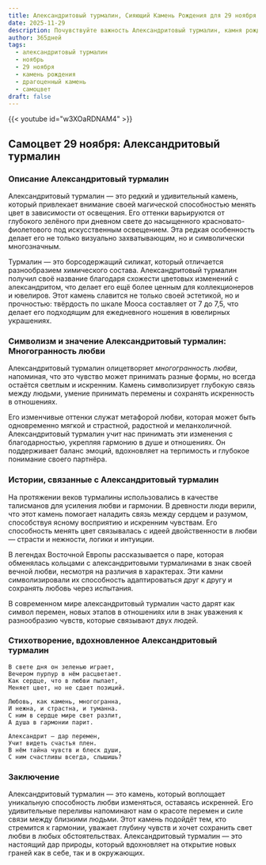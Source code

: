 ```yaml
---
title: Александритовый турмалин, Сияющий Камень Рождения для 29 ноября
date: 2025-11-29
description: Почувствуйте важность Александритовый турмалин, камня рождения 29 ноября, который символизирует Многогранность любви. Пусть его красота и значение осветят ваш день.
author: 365дней
tags:
  - александритовый турмалин
  - ноябрь
  - 29 ноября
  - камень рождения
  - драгоценный камень
  - самоцвет
draft: false
---
```


{{< youtube id="w3XOaRDNAM4" >}}

## Самоцвет 29 ноября: Александритовый турмалин

### Описание Александритовый турмалин

Александритовый турмалин — это редкий и удивительный камень, который привлекает внимание своей магической способностью менять цвет в зависимости от освещения. Его оттенки варьируются от глубокого зелёного при дневном свете до насыщенного красновато-фиолетового под искусственным освещением. Эта редкая особенность делает его не только визуально захватывающим, но и символически многозначным.

Турмалин — это борсодержащий силикат, который отличается разнообразием химического состава. Александритовый турмалин получил своё название благодаря схожести цветовых изменений с александритом, что делает его ещё более ценным для коллекционеров и ювелиров. Этот камень славится не только своей эстетикой, но и прочностью: твёрдость по шкале Мооса составляет от 7 до 7,5, что делает его подходящим для ежедневного ношения в ювелирных украшениях.

### Символизм и значение Александритовый турмалин: Многогранность любви

Александритовый турмалин олицетворяет _многогранность любви_, напоминая, что это чувство может принимать разные формы, но всегда остаётся светлым и искренним. Камень символизирует глубокую связь между людьми, умение принимать перемены и сохранять искренность в отношениях.

Его изменчивые оттенки служат метафорой любви, которая может быть одновременно мягкой и страстной, радостной и меланхоличной. Александритовый турмалин учит нас принимать эти изменения с благодарностью, укрепляя гармонию в душе и отношениях. Он поддерживает баланс эмоций, вдохновляет на терпимость и глубокое понимание своего партнёра.

### Истории, связанные с Александритовый турмалин

На протяжении веков турмалины использовались в качестве талисманов для усиления любви и гармонии. В древности люди верили, что этот камень помогает наладить связь между сердцем и разумом, способствуя ясному восприятию и искренним чувствам. Его способность менять цвет связывалась с идеей двойственности в любви — страсти и нежности, логики и интуиции.

В легендах Восточной Европы рассказывается о паре, которая обменялась кольцами с александритовыми турмалинами в знак своей вечной любви, несмотря на различия в характерах. Эти камни символизировали их способность адаптироваться друг к другу и сохранять любовь через испытания.

В современном мире александритовый турмалин часто дарят как символ перемен, новых этапов в отношениях или в знак уважения к разнообразию чувств, которые связывают двух людей.

### Стихотворение, вдохновленное Александритовый турмалин

```
В свете дня он зеленью играет,  
Вечером пурпур в нём расцветает.  
Как сердце, что в любви пылает,  
Меняет цвет, но не сдает позиций.  

Любовь, как камень, многогранна,  
И нежна, и страстна, и туманна.  
С ним в сердце мире свет разлит,  
А душа в гармонии парит.  

Александрит — дар перемен,  
Учит видеть счастья плен.  
В нём тайна чувств и блеск души,  
С ним счастливы всегда, слышишь?
```

### Заключение

Александритовый турмалин — это камень, который воплощает уникальную способность любви изменяться, оставаясь искренней. Его удивительные переливы напоминают нам о красоте перемен и силе связи между близкими людьми. Этот камень подойдёт тем, кто стремится к гармонии, уважает глубину чувств и хочет сохранить свет любви в любых обстоятельствах. Александритовый турмалин — это настоящий дар природы, который вдохновляет на открытие новых граней как в себе, так и в окружающих.